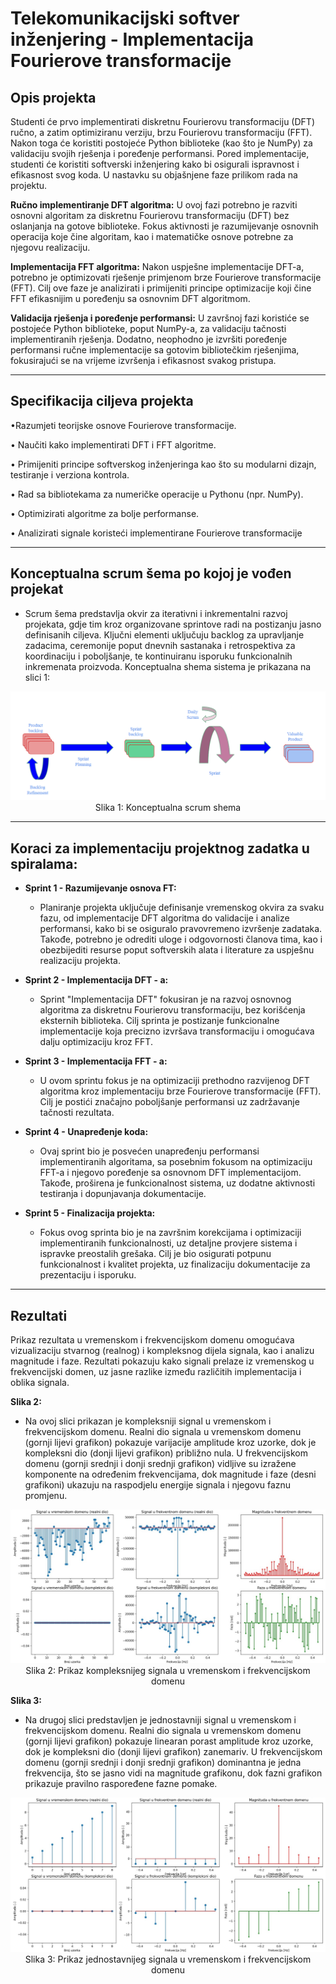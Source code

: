 # Telekomunikacijski softver inženjering  - Implementacija Fourierove transformacije


## Opis projekta

Studenti će prvo implementirati diskretnu Fourierovu transformaciju (DFT)
ručno, a zatim optimiziranu verziju, brzu Fourierovu transformaciju (FFT).
Nakon toga će koristiti postojeće Python biblioteke (kao što je NumPy) za
validaciju svojih rješenja i poređenje performansi. Pored implementacije, studenti će koristiti softverski inženjering kako bi osigurali ispravnost i efikasnost
svog koda. U nastavku su objašnjene faze prilikom rada na projektu.

**Ručno implementiranje DFT algoritma:**
U ovoj fazi potrebno je razviti osnovni algoritam za diskretnu Fourierovu transformaciju (DFT) bez oslanjanja na gotove biblioteke. Fokus aktivnosti je razumijevanje osnovnih operacija koje   čine algoritam, kao i matematičke osnove potrebne za njegovu realizaciju.

**Implementacija FFT algoritma:**
Nakon uspješne implementacije DFT-a, potrebno je optimizovati rješenje primjenom brze Fourierove transformacije (FFT). Cilj ove faze je analizirati i primijeniti principe optimizacije koji čine FFT efikasnijim u poređenju sa osnovnim DFT algoritmom.

**Validacija rješenja i poređenje performansi:**
U završnoj fazi koristiće se postojeće Python biblioteke, poput NumPy-a, za validaciju tačnosti implementiranih rješenja. Dodatno, neophodno je izvršiti poređenje performansi ručne   implementacije sa gotovim bibliotečkim rješenjima, fokusirajući se na vrijeme izvršenja i efikasnost svakog pristupa.

---
## Specifikacija ciljeva projekta

•Razumjeti teorijske osnove Fourierove transformacije.

• Naučiti kako implementirati DFT i FFT algoritme.

• Primijeniti principe softverskog inženjeringa kao što su modularni dizajn,
  testiranje i verziona kontrola.
  
• Rad sa bibliotekama za numeričke operacije u Pythonu (npr. NumPy).

• Optimizirati algoritme za bolje performanse.

• Analizirati signale koristeći implementirane Fourierove transformacije

---
## Konceptualna scrum šema po kojoj je vođen projekat

-  Scrum šema predstavlja okvir za iterativni i inkrementalni razvoj projekata, gdje tim kroz organizovane sprintove radi na postizanju jasno definisanih ciljeva. Ključni elementi uključuju backlog za upravljanje zadacima, ceremonije 
  poput dnevnih sastanaka i retrospektiva za koordinaciju i poboljšanje, te kontinuiranu isporuku funkcionalnih inkremenata proizvoda. Konceptualna shema sistema je prikazana na slici 1:

<p align="center">
<img src="Slike/scrum_shema.PNG"">
<br>
Slika 1: Konceptualna scrum shema 
</p>


---

## Koraci za implementaciju projektnog zadatka u spiralama:

- **Sprint 1 - Razumijevanje osnova FT:**
  - Planiranje projekta uključuje definisanje vremenskog okvira za svaku fazu, od implementacije DFT algoritma do validacije i analize performansi, kako bi se osiguralo pravovremeno izvršenje zadataka. Takođe, potrebno je odrediti uloge i odgovornosti članova tima, kao i obezbijediti resurse poput softverskih alata i literature za uspješnu realizaciju projekta.

- **Sprint 2 - Implementacija DFT - a:**
  - Sprint "Implementacija DFT" fokusiran je na razvoj osnovnog algoritma za diskretnu Fourierovu transformaciju, bez korišćenja eksternih biblioteka. Cilj sprinta je postizanje funkcionalne implementacije koja precizno izvršava transformaciju i omogućava dalju optimizaciju kroz FFT.

- **Sprint 3 - Implementacija FFT - a:**
  - U ovom sprintu fokus je na optimizaciji prethodno razvijenog DFT algoritma kroz implementaciju brze Fourierove transformacije (FFT). Cilj je postići značajno poboljšanje performansi uz zadržavanje tačnosti rezultata.

- **Sprint 4 - Unapređenje koda:**
  - Ovaj sprint bio je posvećen unapređenju performansi implementiranih algoritama, sa posebnim fokusom na optimizaciju FFT-a i njegovo poređenje sa osnovnom DFT implementacijom. Takođe, proširena je funkcionalnost sistema, uz dodatne aktivnosti testiranja i dopunjavanja dokumentacije.

- **Sprint 5 - Finalizacija projekta:**
  - Fokus ovog sprinta bio je na završnim korekcijama i optimizaciji implementiranih funkcionalnosti, uz detaljne provjere sistema i ispravke preostalih grešaka. Cilj je bio osigurati potpunu funkcionalnost i kvalitet projekta, uz finalizaciju dokumentacije za prezentaciju i isporuku.

---
## Rezultati
 Prikaz rezultata u vremenskom i frekvencijskom domenu omogućava vizualizaciju stvarnog (realnog) i kompleksnog dijela signala, kao i analizu magnitude i faze. Rezultati pokazuju kako signali prelaze iz vremenskog u frekvencijski domen, uz jasne razlike između različitih implementacija i oblika signala.

 

**Slika 2:**
 - Na ovoj slici prikazan je kompleksniji signal u vremenskom i frekvencijskom domenu. Realni dio signala u vremenskom domenu (gornji lijevi grafikon) pokazuje varijacije amplitude kroz uzorke, dok je kompleksni dio (donji lijevi grafikon) približno nula. U frekvencijskom domenu (gornji srednji i donji srednji grafikon) vidljive su izražene komponente na određenim frekvencijama, dok magnitude i faze (desni grafikoni) ukazuju na raspodjelu energije signala i njegovu faznu promjenu.

<p align="center">
<img src="Slike/rezultati - 1.jpg"">
<br>
Slika 2: Prikaz kompleksnijeg signala u vremenskom i frekvencijskom domenu
</p>



**Slika 3:**
- Na drugoj slici predstavljen je jednostavniji signal u vremenskom i frekvencijskom domenu. Realni dio signala u vremenskom domenu (gornji lijevi grafikon) pokazuje linearan porast amplitude kroz uzorke, dok je kompleksni dio (donji lijevi grafikon) zanemariv. U frekvencijskom domenu (gornji srednji i donji srednji grafikon) dominantna je jedna frekvencija, što se jasno vidi na magnitude grafikonu, dok fazni grafikon prikazuje pravilno raspoređene fazne pomake.

<p align="center">
<img src="Slike/rezultati - 2.jpg"">
<br>
Slika 3: Prikaz jednostavnijeg signala u vremenskom i frekvencijskom domenu
</p>
